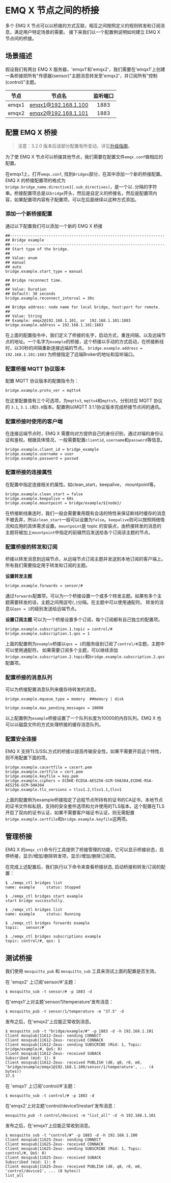 # EMQ X 节点之间的桥接
多个 EMQ X 节点可以以桥接的方式互联，相互之间按照定义的规则转发和订阅消息，满足用户特定场景的需要。
接下来我们以一个配置例说明如何建立 EMQ X 节点间的桥接。



## 场景描述

假设我们有两台 EMQ X 服务器，'emqx1'和'emqx2'，我们需要在'emqx1'上创建一条桥接把所有"传感器(sensor)"主题消息转发至'emqx2'，并订阅所有"控制(control)"主题。

| 节点 | 节点名 | 监听端口 |
| :---:| :-----: | :---: |
| emqx1 | emqx1@192.168.1.100 | 1883 |
| emqx2 | emqx2@192.168.1.101 | 1883 |



## 配置 EMQ X 桥接

> 注意：3.2.0 版本后该部分配置有所变动，详见[升级指南](./bridge.md#升级指南)。

为了使 EMQ X 节点可以桥接其他节点，我们需要在配置文件`emqx.conf`做相应的配置。

在emqx1上，打开`emqx.conf`, 找到`Bridges`部分，在其中添加一个新的桥接配置。
EMQ X 的桥接配置项的格式为`bridge.bridge_name.directive1[.sub_directives]`，是一个以`.`分隔的字符串。桥接配置项总是以`bridge`开头，然后是自定义的桥接名，然后是配置项内容，如果配置项内容有子配置项，可以在后面继续以这种方式添加。

### 添加一个新桥接配置

通过以下配置我们可以添加一个新的 EMQ X 桥接

```
##--------------------------------------------------------------------
## Bridge example
##--------------------------------------------------------------------
## Start type of the bridge.
##
## Value: enum
## manual
## auto
bridge.example.start_type = manual

## Bridge reconnect time.
##
## Value: Duration
## Default: 30 seconds
bridge.example.reconnect_interval = 30s

## Bridge address: node name for local bridge, host:port for remote.
##
## Value: String
## Example: emqx2@192.168.1.101, or  192.168.1.101:1883
bridge.example.address = 192.168.1.101:1883
```

在上面的配置指令中，我们定义了桥接的名字，启动方式，重连间隔，以及远端节点的地址。一个名字为`example`的桥接，这个桥接以手动的方式启动，在桥接断线时，以30秒的间隔重新连接远端的节点。
`bridge.example.address = 192.168.1.101:1883` 为桥接指定了远端Broker的地址和监听端口。


### 配置桥接 MQTT 协议版本
配置 MQTT 协议版本的配置指令为：
```
bridge.example.proto_ver = mqttv4
```
在这里配置值有三个可选项，为`mqttv3`, `mqttv4`和`mqttv5`，分别对应 MQTT 协议的 `3.1`, `3.1.1`和`5.0`版本。配置例以MQTT 3.1.1协议版本完成桥接节点间的通讯。

### 配置桥接时使用的客户端
在连接远端节点时，EMQ X 需要向对方提供自己的身份识别，通过对端的身份认证和鉴权。根据具体情况，一般需要配置`clientid`, `username`和`password`等信息。
```
bridge.example.client_id = bridge_example
bridge.example.username = user
bridge.example.password = passwd
```

### 配置桥接的连接属性
在配置中指定连接相关的属性。如clean_start，keepalive， mountpoint等。
```
bridge.example.clean_start = false
bridge.example.keepalive = 60s
bridge.example.mountpoint = bridge/example/${node}/
```

在桥接断线重连时，我们一般会需要重用既有会话的特性来保证断线时缓存的消息不被丢弃，所以`clean_start`一般可以设置为`false`。`keepalive`则可以按照网络情况和应用的具体需求设置。`mountpoint`是 topic 的安装点，由桥接转发的消息的主题将被加上`mountpoint`中指定的前缀然后发送给各个订阅该主题的节点。

### 配置桥接的转发和订阅
桥接以转发消息到远端节点，从远端节点订阅主题并发送到本地订阅的客户端上。所有我们需要指定用于转发和订阅的主题。

**设置转发主题**
```
bridge.example.forwards = sensor/#
```
通过`forwards`配置项，可以为一个桥接设置一个或多个转发主题。如果有多个主题需要转发的话，主题之间用逗号(`,`)分隔。在主题中可以使用通配符。
转发的消息以`qos = 1`的级别发送给远端节点。

**设置订阅主题**
可以为一个桥接设置多个订阅，每个订阅都有自己独立的配置项。
```
bridge.example.subscription.1.topic = control/#
bridge.example.subscription.1.qos = 1
```
上面的配置例为`example`桥接以`qos = 1`的服务级别订阅了`control/#`主题。主题中可以使用通配符。
如果需要订阅多个主题，可以继续添加`bridge.example.subscription.2.topic`和`bridge.example.subscription.2.qos` 配置项。

### 配置桥接的消息队列

可以为桥接配置消息队列来缓存待转发的消息。

```
bridge.example.mqueue_type = memory  ##memory | disk

bridge.example.max_pending_messages = 10000
```
以上配置例为`example`桥接设置了一个队列长度为10000的内存队列。EMQ X 也可以以磁盘文件的方式处理桥接的缓存消息队列。

### 配置安全连接
EMQ X 支持TLS/SSL方式的桥接以提高传输安全性。如果不需要开启这个特性，则不用配置下面的项。
```
bridge.example.cacertfile = cacert.pem
bridge.example.certfile = cert.pem
bridge.example.keyfile = key.pem
bridge.example.ciphers = ECDHE-ECDSA-AES256-GCM-SHA384,ECDHE-RSA-AES256-GCM-SHA384
bridge.example.tls_versions = tlsv1.2,tlsv1.1,tlsv1
```
上面的配置例为example桥接指定了远程节点所持有的证书的CA证书，本地节点的证书文件和私钥，支持的安全套件选项和允许使用的TLS版本。这个配置在TLS开启了双向的证书认证，如果不需要客户端证书认证，则无需配置`bridge.example.certfile`和`bridge.example.keyfile`这两项。

## 管理桥接
EMQ X 的`emqx_ctl`命令行工具提供了桥接管理的功能，它可以显示桥接状态，启停桥接，显示/增加/删除转发项，显示/增加/删除订阅项。

在完成上述配置后，我们执行以下命令来查看桥接状态, 启动桥接和转发/订阅的配置：
```
$ ./emqx_ctl bridges list
name: example     status: Stopped

$ ./emqx_ctl bridges start example
start bridge successfully.

$ ./emqx_ctl bridges list
name: example     status: Running

$ ./emqx_ctl bridges forwards example
topic:   sensor/#

$ ./emqx_ctl bridges subscriptions example
topic: control/#, qos: 1
```

## 测试桥接
我们使用 `mosquitto_pub` 和 `mosquitto_sub` 工具来测试上面的配置是否生效。

在 'emqx2' 上订阅'sensor/#'主题：
```
$ mosquitto_sub -t sensor/# -p 1883 -d
```
在'emqx1'上对主题'sensor/1/temperature'发布消息：
```
$ mosquitto_pub -t sensor/1/temperature -m "37.5" -d
```
发布之后，在'emqx2'上应能正常收到消息。
```
$ mosquitto_sub -t "bridge/example/#" -p 1883 -d -h 192.168.1.101
Client mosqsub|11612-Zeus- sending CONNECT
Client mosqsub|11612-Zeus- received CONNACK
Client mosqsub|11612-Zeus- sending SUBSCRIBE (Mid: 1, Topic: bridge/example/#, QoS: 0)
Client mosqsub|11612-Zeus- received SUBACK
Subscribed (mid: 1): 0
Client mosqsub|11612-Zeus- received PUBLISH (d0, q0, r0, m0, 'bridge/example/emqx1@192.168.1.100/sensor/1/temperature', ... (4 bytes))
37.5
```

在 'emqx1' 上订阅'control/#'主题：
```
$ mosquitto_sub -t control/# -p 1883 -d
```
在'emqx2'上对主题'control/device1/restart'发布消息：
```
mosquitto_pub -t control/device1 -m "list_all" -d -h 192.168.1.101
```
发布之后，在'emqx1'上应能正常收到消息。
```
$ mosquitto_sub -t "control/#" -p 1883 -d -h 192.168.1.100
Client mosqsub|11625-Zeus- sending CONNECT
Client mosqsub|11625-Zeus- received CONNACK
Client mosqsub|11625-Zeus- sending SUBSCRIBE (Mid: 1, Topic: control/#, QoS: 0)
Client mosqsub|11625-Zeus- received SUBACK
Subscribed (mid: 1): 0
Client mosqsub|11625-Zeus- received PUBLISH (d0, q0, r0, m0, 'control/device1', ... (8 bytes))
list_all
```
